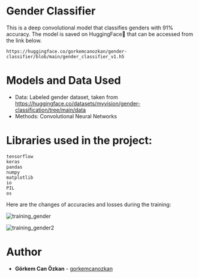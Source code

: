 # Gender Classifier

This is a deep convolutional model that classifies genders with 91% accuracy. The model is saved on HuggingFace🤗 that can be accessed from the link below.

    https://huggingface.co/gorkemcanozkan/gender-classifier/blob/main/gender_classifier_v1.h5


# Models and Data Used
-   Data: Labeled gender dataset, taken from https://huggingface.co/datasets/myvision/gender-classification/tree/main/data
-   Methods: Convolutional Neural Networks

# Libraries used in the project:

    tensorflow
    keras
    pandas
    numpy
    matplotlib
    io
    PIL
    os

Here are the changes of accuracies and losses during the training:

![training_gender](https://user-images.githubusercontent.com/71969715/178120122-32e95be7-72a7-4994-9cb9-091363173f13.png)

![training_gender2](https://user-images.githubusercontent.com/71969715/178120124-c7d76d2f-1c85-4709-b772-45b0660c4712.png)

# Author

-   **Görkem Can Özkan**  - [gorkemcanozkan](https://github.com/gorkemcanozkan)
